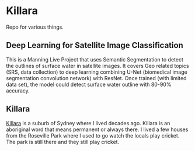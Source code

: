 # Killara
Repo for various things.  

## Deep Learning for Satellite Image Classification

This is a Manning Live Project that uses Semantic Segmentation to detect the outlines of surface water in satellite images. It covers Geo related topics (SRS, data collection) to deep learning combining U-Net (biomedical image segmentation convolution network) with ResNet.  Once trained (with limited data set), the model could detect surface water outline with 80-90% accuracy.  

## Killara

[Killara](https://www.google.com/maps/place/Killara+NSW+2071,+Australia/@-33.7689872,151.1404025,6934m/data=!3m1!1e3!4m5!3m4!1s0x6b12a896aef226f7:0x5017d681632bc50!8m2!3d-33.76864!4d151.16347) is a suburb of Sydney where I lived decades ago. Killara is an aboriginal word that means permanent or always there.   I lived a few houses from the Roseville Park where I used to go watch the locals play cricket. The park is still there and they still play cricket.

